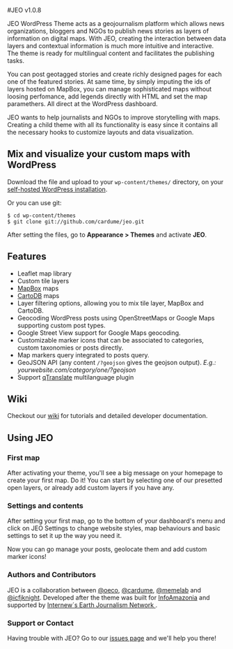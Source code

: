 #JEO
v1.0.8

JEO WordPress Theme acts as a geojournalism platform which allows news organizations, bloggers and NGOs to publish news stories as layers of information on digital maps. With JEO, creating the interaction between data layers and contextual information is much more intuitive and interactive. The theme is ready for multilingual content and facilitates the publishing tasks.

You can post geotagged stories and create richly designed pages for each one of the featured stories. At same time, by simply imputing the ids of layers hosted on MapBox, you can manage sophisticated maps without loosing perfomance, add legends directly with HTML and set the map paramethers. All direct at the WordPress dashboard.

JEO wants to help journalists and NGOs to improve storytelling with maps. Creating a child theme with all its functionality is easy since it contains all the necessary hooks to customize layouts and data visualization.

## Mix and visualize your custom maps with WordPress
Download the file and upload to your `wp-content/themes/` directory, on your [self-hosted WordPress installation](http://codex.wordpress.org/WordPress_Quick_Start_Guide).

Or you can use git:

```
$ cd wp-content/themes
$ git clone git://github.com/cardume/jeo.git
```

After setting the files, go to **Appearance > Themes** and activate **JEO**.

## Features
 - Leaflet map library
 - Custom tile layers
 - [MapBox](http://mapbox.com) maps
 - [CartoDB](http://cartodb.com) maps
 - Layer filtering options, allowing you to mix tile layer, MapBox and CartoDB.
 - Geocoding WordPress posts using OpenStreetMaps or Google Maps supporting custom post types.
 - Google Street View support for Google Maps geocoding.
 - Customizable marker icons that can be associated to categories, custom taxonomies or posts directly.
 - Map markers query integrated to posts query.
 - GeoJSON API (any content `/?geojson` gives the geojson output). *E.g.: yourwebsite.com/category/one/?geojson*
 - Support [qTranslate](http://wordpress.org/extend/plugins/qtranslate/) multilanguage plugin

## Wiki

Checkout our [wiki](https://github.com/oeco/jeo/wiki) for tutorials and detailed developer documentation.

## Using JEO

### First map
After activating your theme, you'll see a big message on your homepage to create your first map. Do it! You can start by selecting one of our presetted open layers, or already add custom layers if you have any.

### Settings and contents
After setting your first map, go to the bottom of your dashboard's menu and click on JEO Settings to change website styles, map behaviours and basic settings to set it up the way you need it.

Now you can go manage your posts, geolocate them and add custom marker icons!

### Authors and Contributors

JEO is a collaboration between [@oeco](https://github.com/oeco/), [@cardume](https://github.com/cardume/), [@memelab](https://github.com/memelab/) and [@icfjknight](https://github.com/icfjknight/). Developed after the theme was built for [InfoAmazonia](http://infoamazonia.org/) and supported by [Internew´s Earth Journalism Network ](http://www.earthjournalism.net/).

### Support or Contact
Having trouble with JEO? Go to our [issues page](https://github.com/oeco/jeo/issues) and we'll help you there!
